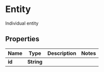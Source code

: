 

# Entity

Individual entity
## Properties

Name | Type | Description | Notes
------------ | ------------- | ------------- | -------------
**id** | **String** |  | 



